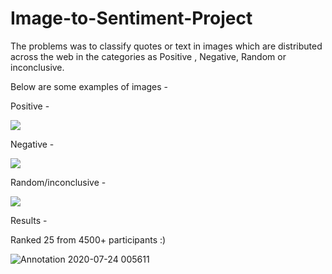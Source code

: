 # Image-to-Sentiment-Project


The problems was to classify quotes or text in images which are distributed across the web in the categories as Positive , Negative, Random or inconclusive.

Below are some examples of images -

Positive -

![](https://github.com/milannzz/Image-To-Sentiment-Prediction/blob/master/Sample%20Data%20Files/Sample_Positive.jpg?raw=true)

Negative -

![](https://github.com/milannzz/Image-To-Sentiment-Prediction/blob/master/Sample%20Data%20Files/Sample_Positive.jpg?raw=true)

Random/inconclusive -

![](https://github.com/milannzz/Image-To-Sentiment-Prediction/blob/master/Sample%20Data%20Files/Sample_Random.jpg?raw=true)

Results -

Ranked 25 from 4500+ participants :)

![Annotation 2020-07-24 005611](https://user-images.githubusercontent.com/50313887/88330394-f467bc80-cd48-11ea-94a1-2443879512a5.png)
